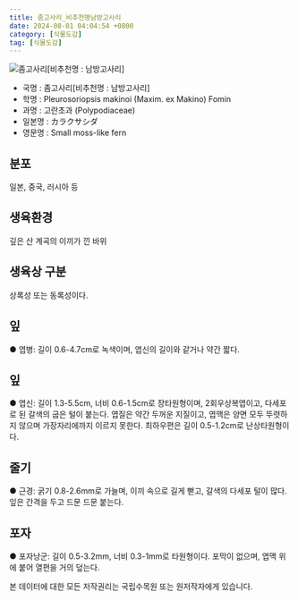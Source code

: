 ```yaml
---
title: 좀고사리_비추천명남방고사리
date: 2024-08-01 04:04:54 +0800
category: [식물도감]
tag: [식물도감]
---
```




![좀고사리[비추천명 : 남방고사리]](/fileUpload/plants/basic/Lindsaeaceae/Pleurosoriopsis/3242/3242_1_th2.jpg)
- 국명 : 좀고사리[비추천명 : 남방고사리]
- 학명 : Pleurosoriopsis makinoi (Maxim. ex Makino) Fomin
- 과명 : 고란초과 (Polypodiaceae)
- 일본명 : カラクサシダ
- 영문명 : Small moss-like fern


## 분포
일본, 중국, 러시아 등 
## 생육환경
깊은 산 계곡의 이끼가 낀 바위 
## 생육상 구분
상록성 또는 동록성이다. 
## 잎
● 엽병: 길이 0.6-4.7cm로 녹색이며, 엽신의 길이와 같거나 약간 짧다. 
## 잎
● 엽신: 길이 1.3-5.5cm, 너비 0.6-1.5cm로 장타원형이며, 2회우상복엽이고, 다세포로 된 갈색의 굽은 털이 붙는다. 엽질은 약간 두꺼운 지질이고, 엽맥은 양면 모두 뚜렷하지 않으며 가장자리에까지 이르지 못한다. 최하우편은 길이 0.5-1.2cm로 난상타원형이다. 
## 줄기
● 근경: 굵기 0.8-2.6mm로 가늘며, 이끼 속으로 길게 뻗고, 갈색의 다세포 털이 많다. 잎은 간격을 두고 드문 드문 붙는다. 
## 포자
● 포자낭군: 길이 0.5-3.2mm, 너비 0.3-1mm로 타원형이다. 포막이 없으며, 엽맥 위에 붙어 열편을 거의 덮는다. 






본 데이터에 대한 모든 저작권리는 국립수목원 또는 원저작자에게 있습니다.
